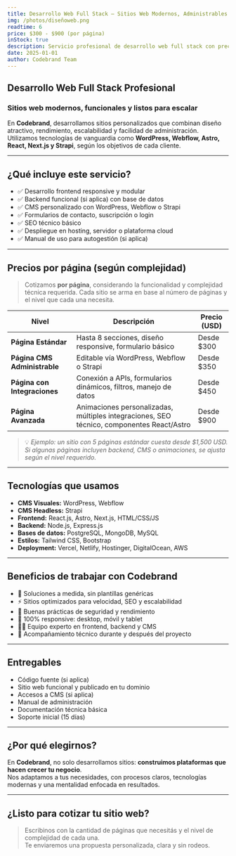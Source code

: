 ```yaml
---
title: Desarrollo Web Full Stack – Sitios Web Modernos, Administrables y Escalables
img: /photos/diseñoweb.png
readtime: 6
price: $300 - $900 (por página)
inStock: true
description: Servicio profesional de desarrollo web full stack con precios por página según el nivel de complejidad. Creamos sitios rápidos, administrables y adaptados a tu negocio usando tecnologías como WordPress, Webflow, Astro, React, Next.js y Strapi.
date: 2025-01-01
author: Codebrand Team
---
```


## Desarrollo Web Full Stack Profesional

### Sitios web modernos, funcionales y listos para escalar

En **Codebrand**, desarrollamos sitios personalizados que combinan diseño atractivo, rendimiento, escalabilidad y facilidad de administración.  
Utilizamos tecnologías de vanguardia como **WordPress, Webflow, Astro, React, Next.js y Strapi**, según los objetivos de cada cliente.

---

## ¿Qué incluye este servicio?

- ✅ Desarrollo frontend responsive y modular
- ✅ Backend funcional (si aplica) con base de datos
- ✅ CMS personalizado con WordPress, Webflow o Strapi
- ✅ Formularios de contacto, suscripción o login
- ✅ SEO técnico básico
- ✅ Despliegue en hosting, servidor o plataforma cloud
- ✅ Manual de uso para autogestión (si aplica)

---

## Precios por página (según complejidad)

> Cotizamos **por página**, considerando la funcionalidad y complejidad técnica requerida. Cada sitio se arma en base al número de páginas y el nivel que cada una necesita.

| Nivel        | Descripción                                                                                   | Precio (USD) |
|-----------------------------|-----------------------------------------------------------------------------------------------|--------------------------|
| **Página Estándar**         | Hasta 8 secciones, diseño responsive, formulario básico                                      | Desde $300               |
| **Página CMS Administrable**| Editable vía WordPress, Webflow o Strapi                                                     | Desde $350               |
| **Página con Integraciones**| Conexión a APIs, formularios dinámicos, filtros, manejo de datos                             | Desde $450               |
| **Página Avanzada**         | Animaciones personalizadas, múltiples integraciones, SEO técnico, componentes React/Astro   | Desde $900               |

> 💡 *Ejemplo: un sitio con 5 páginas estándar cuesta desde $1,500 USD. Si algunas páginas incluyen backend, CMS o animaciones, se ajusta según el nivel requerido.*

---

## Tecnologías que usamos

- **CMS Visuales:** WordPress, Webflow  
- **CMS Headless:** Strapi  
- **Frontend:** React.js, Astro, Next.js, HTML/CSS/JS  
- **Backend:** Node.js, Express.js  
- **Bases de datos:** PostgreSQL, MongoDB, MySQL  
- **Estilos:** Tailwind CSS, Bootstrap  
- **Deployment:** Vercel, Netlify, Hostinger, DigitalOcean, AWS  

---

## Beneficios de trabajar con Codebrand

- 🧩 Soluciones a medida, sin plantillas genéricas
- ⚡ Sitios optimizados para velocidad, SEO y escalabilidad
- 🔐 Buenas prácticas de seguridad y rendimiento
- 📱 100% responsive: desktop, móvil y tablet
- 👨‍💻 Equipo experto en frontend, backend y CMS
- 💬 Acompañamiento técnico durante y después del proyecto

---

## Entregables

- Código fuente (si aplica)
- Sitio web funcional y publicado en tu dominio
- Accesos a CMS (si aplica)
- Manual de administración
- Documentación técnica básica
- Soporte inicial (15 días)

---

## ¿Por qué elegirnos?

En **Codebrand**, no solo desarrollamos sitios: **construimos plataformas que hacen crecer tu negocio**.  
Nos adaptamos a tus necesidades, con procesos claros, tecnologías modernas y una mentalidad enfocada en resultados.

---

## ¿Listo para cotizar tu sitio web?

> Escribinos con la cantidad de páginas que necesitás y el nivel de complejidad de cada una.  
> Te enviaremos una propuesta personalizada, clara y sin rodeos.

